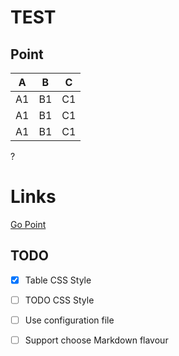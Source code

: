 # TEST

## Point

|A|B|C|
|-|-|-|
|A1|B1|C1|
|A1|B1|C1|
|A1|B1|C1|

?

# Links

[Go Point](#Point)

## TODO

- [x] Table CSS Style
- [ ] TODO CSS Style
- [ ] Use configuration file
- [ ] Support choose Markdown flavour

